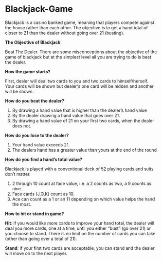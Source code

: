 # Blackjack-Game

Blackjack is a casino banked game, meaning that players compete against the house rather than each other. The objective is to get a hand total of closer to 21 than the dealer without going over 21 (busting).

**The Objective of Blackjack**

Beat The Dealer. There are some misconceptions about the objective of the game of blackjack but at the simplest level all you are trying to do is beat the dealer.

**How the game starts?**

First, dealer will deal two cards to you and two cards to himself/herself. Your cards will be shown but dealer's one card will be hidden and another will be shown.

**How do you beat the dealer?**
1) By drawing a hand value that is higher than the dealer’s hand value
2) By the dealer drawing a hand value that goes over 21.
3) By drawing a hand value of 21 on your first two cards, when the dealer does not.

**How do you lose to the dealer?** 
1) Your hand value exceeds 21.
2) The dealers hand has a greater value than yours at the end of the round

**How do you find a hand’s total value?**

Blackjack is played with a conventional deck of 52 playing cards and suits don’t matter.

1) 2 through 10 count at face value, i.e. a 2 counts as two, a 9 counts as nine.
2) Face cards (J,Q,K) count as 10.
3) Ace can count as a 1 or an 11 depending on which value helps the hand the most.

**How to hit or stand in game?**

**Hit**: If you would like more cards to improve your hand total, the dealer will deal you more cards, one at a time, until you either “bust” (go over 21) or you choose to stand. There is no limit on the number of cards you can take (other than going over a total of 21).

**Stand**: If your first two cards are acceptable, you can stand and the dealer will move on to the next player.

